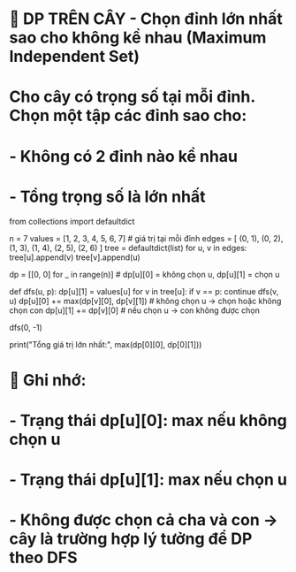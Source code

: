 # 📘 DP TRÊN CÂY - Chọn đỉnh lớn nhất sao cho không kề nhau (Maximum Independent Set)

# Cho cây có trọng số tại mỗi đỉnh. Chọn một tập các đỉnh sao cho:

# - Không có 2 đỉnh nào kề nhau

# - Tổng trọng số là lớn nhất

from collections import defaultdict

n = 7
values = [1, 2, 3, 4, 5, 6, 7] # giá trị tại mỗi đỉnh
edges = [
(0, 1), (0, 2),
(1, 3), (1, 4),
(2, 5), (2, 6)
]
tree = defaultdict(list)
for u, v in edges:
tree[u].append(v)
tree[v].append(u)

dp = [[0, 0] for \_ in range(n)] # dp[u][0] = không chọn u, dp[u][1] = chọn u

def dfs(u, p):
dp[u][1] = values[u]
for v in tree[u]:
if v == p: continue
dfs(v, u)
dp[u][0] += max(dp[v][0], dp[v][1]) # không chọn u → chọn hoặc không chọn con
dp[u][1] += dp[v][0] # nếu chọn u → con không được chọn

dfs(0, -1)

print("Tổng giá trị lớn nhất:", max(dp[0][0], dp[0][1]))

# 🧠 Ghi nhớ:

# - Trạng thái dp[u][0]: max nếu không chọn u

# - Trạng thái dp[u][1]: max nếu chọn u

# - Không được chọn cả cha và con → cây là trường hợp lý tưởng để DP theo DFS
